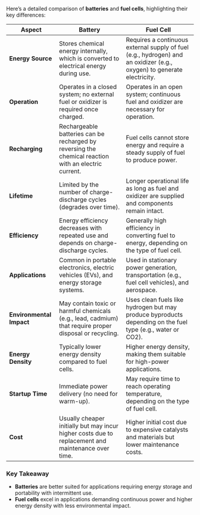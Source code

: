 Here’s a detailed comparison of **batteries** and **fuel cells**, highlighting their key differences:

| **Aspect**                  | **Battery**                                                                                       | **Fuel Cell**                                                                                     |
|-----------------------------|--------------------------------------------------------------------------------------------------|--------------------------------------------------------------------------------------------------|
| **Energy Source**           | Stores chemical energy internally, which is converted to electrical energy during use.           | Requires a continuous external supply of fuel (e.g., hydrogen) and an oxidizer (e.g., oxygen) to generate electricity. |
| **Operation**               | Operates in a closed system; no external fuel or oxidizer is required once charged.              | Operates in an open system; continuous fuel and oxidizer are necessary for operation.           |
| **Recharging**              | Rechargeable batteries can be recharged by reversing the chemical reaction with an electric current. | Fuel cells cannot store energy and require a steady supply of fuel to produce power.            |
| **Lifetime**                | Limited by the number of charge-discharge cycles (degrades over time).                           | Longer operational life as long as fuel and oxidizer are supplied and components remain intact. |
| **Efficiency**              | Energy efficiency decreases with repeated use and depends on charge-discharge cycles.            | Generally high efficiency in converting fuel to energy, depending on the type of fuel cell.     |
| **Applications**            | Common in portable electronics, electric vehicles (EVs), and energy storage systems.             | Used in stationary power generation, transportation (e.g., fuel cell vehicles), and aerospace.  |
| **Environmental Impact**    | May contain toxic or harmful chemicals (e.g., lead, cadmium) that require proper disposal or recycling. | Uses clean fuels like hydrogen but may produce byproducts depending on the fuel type (e.g., water or CO2). |
| **Energy Density**          | Typically lower energy density compared to fuel cells.                                           | Higher energy density, making them suitable for high-power applications.                        |
| **Startup Time**            | Immediate power delivery (no need for warm-up).                                                  | May require time to reach operating temperature, depending on the type of fuel cell.            |
| **Cost**                    | Usually cheaper initially but may incur higher costs due to replacement and maintenance over time. | Higher initial cost due to expensive catalysts and materials but lower maintenance costs.        |

### Key Takeaway
- **Batteries** are better suited for applications requiring energy storage and portability with intermittent use.
- **Fuel cells** excel in applications demanding continuous power and higher energy density with less environmental impact.